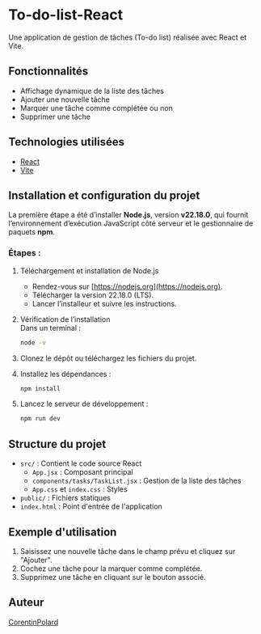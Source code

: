 # To-do-list-React

Une application de gestion de tâches (To-do list) réalisée avec React et Vite.

## Fonctionnalités

- Affichage dynamique de la liste des tâches
- Ajouter une nouvelle tâche
- Marquer une tâche comme complétée ou non
- Supprimer une tâche

## Technologies utilisées

- [React](https://react.dev/)
- [Vite](https://vitejs.dev/)

## Installation et configuration du projet

La première étape a été d’installer **Node.js**, version **v22.18.0**, qui fournit l’environnement d’exécution JavaScript côté serveur et le gestionnaire de paquets **npm**.

### Étapes :

1. Téléchargement et installation de Node.js
   - Rendez-vous sur [https://nodejs.org](https://nodejs.org).  
   - Télécharger la version 22.18.0 (LTS).  
   - Lancer l’installeur et suivre les instructions.

2. Vérification de l’installation  
   Dans un terminal :  
   ```bash
   node -v
   ```
3. Clonez le dépôt ou téléchargez les fichiers du projet.
4. Installez les dépendances :
   ```bash
   npm install
   ```
5. Lancez le serveur de développement :
   ```bash
   npm run dev
   ```

## Structure du projet

- `src/` : Contient le code source React
  - `App.jsx` : Composant principal
  - `components/tasks/TaskList.jsx` : Gestion de la liste des tâches
  - `App.css` et `index.css` : Styles
- `public/` : Fichiers statiques
- `index.html` : Point d'entrée de l'application

## Exemple d'utilisation

1. Saisissez une nouvelle tâche dans le champ prévu et cliquez sur "Ajouter".
2. Cochez une tâche pour la marquer comme complétée.
3. Supprimez une tâche en cliquant sur le bouton associé.

## Auteur

[CorentinPolard](https://github.com/CorentinPolard)
